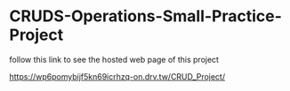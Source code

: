 # CRUDS-Operations-Small-Practice-Project

follow this link to see the hosted web page of this project

https://wp6pomybijf5kn69icrhzq-on.drv.tw/CRUD_Project/
